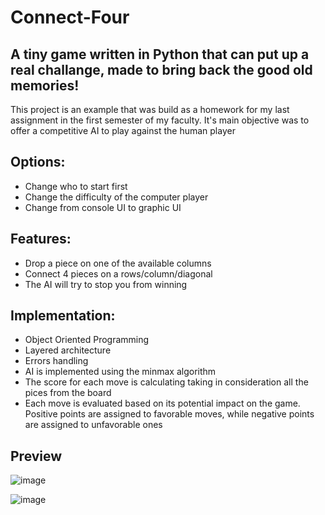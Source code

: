 # Connect-Four


## A tiny game written in Python that can put up a real challange, made to bring back the good old memories!

This project is an example that was build as a homework for my last assignment in the first semester of my faculty. It's main objective was to offer a competitive AI to play against the human player

## Options:
* Change who to start first
* Change the difficulty of the computer player
* Change from console UI to graphic UI

## Features:
* Drop a piece on one of the available columns
* Connect 4 pieces on a rows/column/diagonal
* The AI will try to stop you from winning

## Implementation:
* Object Oriented Programming
* Layered architecture
* Errors handling
* AI is implemented using the minmax algorithm
* The score for each move is calculating taking in consideration all the pices from the board
* Each move is evaluated based on its potential impact on the game. Positive points are assigned to favorable moves, while negative points are assigned to unfavorable ones

## Preview

![image](https://github.com/Stefan2114/Connect-Four/assets/147135917/9e2ef7d7-8964-4909-88ad-be867d583127)

![image](https://github.com/Stefan2114/Connect-Four/assets/147135917/e02cdf5f-b615-4da4-8ffe-58415dec273b)

